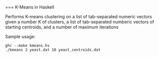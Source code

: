 === K-Means in Haskell

Performs K-means clustering on a list of tab-separated numeric vectors
given a number K of clusters, a list of tab-separated numberic vectors
of starting centroids, and a number of maximum iterations

Sample usage:

```
ghc --make kmeans.hs
./kmeans 2 yeast.dat 10 yeast_centroids.dat
```
